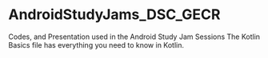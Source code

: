 # AndroidStudyJams_DSC_GECR
Codes, and Presentation used in the Android Study Jam Sessions
The Kotlin Basics file has everything you need to know in Kotlin.

